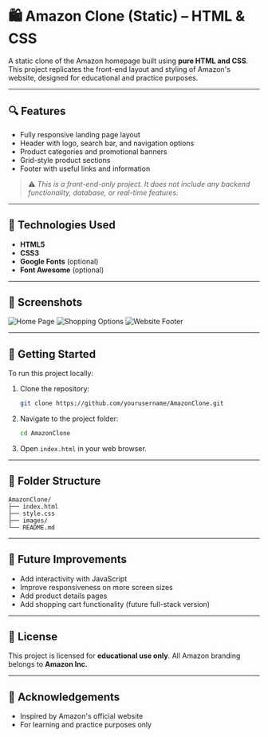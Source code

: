 # 🛍️ Amazon Clone (Static) – HTML & CSS

A static clone of the Amazon homepage built using **pure HTML and CSS**. This project replicates the front-end layout and styling of Amazon's website, designed for educational and practice purposes.

---

## 🔍 Features

* Fully responsive landing page layout
* Header with logo, search bar, and navigation options
* Product categories and promotional banners
* Grid-style product sections
* Footer with useful links and information

> ⚠️ *This is a front-end-only project. It does not include any backend functionality, database, or real-time features.*

---

## 💠 Technologies Used

* **HTML5**
* **CSS3**
* **Google Fonts** (optional)
* **Font Awesome** (optional)

---

## 📸 Screenshots

![Home Page](../HomePage.png)
![Shopping Options](../options.png)
![Website Footer](../footer.png)

---

## 🚀 Getting Started

To run this project locally:

1. Clone the repository:

   ```bash
   git clone https://github.com/yourusername/AmazonClone.git
   ```

2. Navigate to the project folder:

   ```bash
   cd AmazonClone
   ```

3. Open `index.html` in your web browser.

---

## 📂 Folder Structure

```plaintext
AmazonClone/
├── index.html
├── style.css
├── images/
└── README.md
```

---

## 📌 Future Improvements

* Add interactivity with JavaScript
* Improve responsiveness on more screen sizes
* Add product details pages
* Add shopping cart functionality (future full-stack version)

---

## 📄 License

This project is licensed for **educational use only**. All Amazon branding belongs to **Amazon Inc.**

---

## 🙌 Acknowledgements

* Inspired by Amazon's official website
* For learning and practice purposes only

